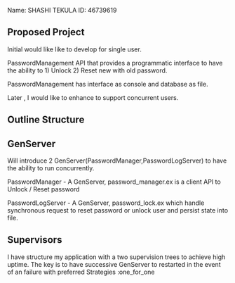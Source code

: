 Name: SHASHI TEKULA           ID:   46739619

## Proposed Project

Initial would like like to develop for single user.

  PasswordManagement API that provides a programmatic interface to have the ability to
    1) Unlock
    2) Reset new with old password.

  PasswordManagement has interface as console and database as file.

  Later , I would like to enhance to support concurrent users.

## Outline Structure

GenServer
----------
Will introduce 2 GenServer(PasswordManager,PasswordLogServer) to have the ability to run concurrently.

PasswordManager - A GenServer, password_manager.ex is a client API to Unlock / Reset password

PasswordLogServer - A GenServer, password_lock.ex which handle synchronous request to reset password or unlock user and persist state into file.

Supervisors
-----------
I have structure my application with a two supervision trees to achieve high uptime. The key is to have successive GenServer to restarted in the event of an failure
with preferred Strategies :one_for_one
